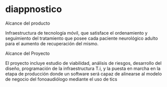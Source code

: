# diappnostico

Alcance del producto
  
  Infraestructura de tecnología móvil, que satisface el ordenamiento y seguimiento del tratamiento que posee cada paciente neurológico adulto para el aumento de recuperación del mismo. 

Alcance del Proyecto 
    
  El proyecto incluye estudio de viabilidad, análisis de riesgos, desarrollo del diseño, programación de la infraestructura T.i,
  y la puesta en marcha en la etapa de producción donde un software será capaz de alinearse al modelo de negocio del 
  fonoaudiólogo mediante el uso de tics
